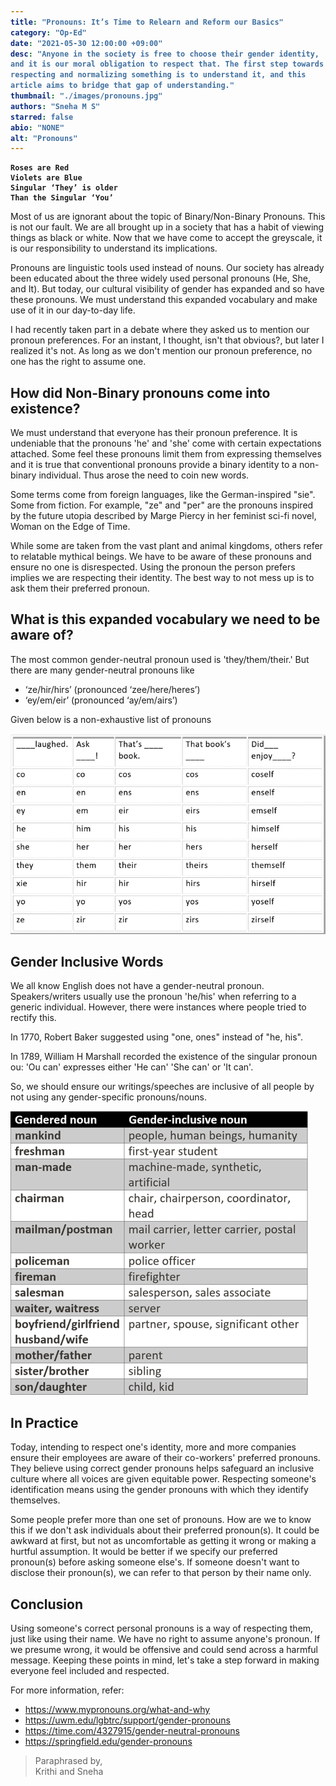 ```yaml
---
title: "Pronouns: It’s Time to Relearn and Reform our Basics"
category: "Op-Ed"
date: "2021-05-30 12:00:00 +09:00"
desc: "Anyone in the society is free to choose their gender identity, and it is our moral obligation to respect that. The first step towards respecting and normalizing something is to understand it, and this article aims to bridge that gap of understanding."
thumbnail: "./images/pronouns.jpg"
authors: "Sneha M S"
starred: false
abio: "NONE"
alt: "Pronouns"
---
```


<style type='text/css'>
code {
  white-space : pre-wrap !important;
  font-weight: bolder !important;
}
</style>

```
Roses are Red
Violets are Blue
Singular ‘They’ is older
Than the Singular ‘You’
```

Most of us are ignorant about the topic of Binary/Non-Binary Pronouns. This is not our fault. We are all brought up in a society that has a habit of viewing things as black or white. Now that we have come to accept the greyscale, it is our responsibility to understand its implications.

Pronouns are linguistic tools used instead of nouns. Our society has already been educated about the three widely used personal pronouns (He, She, and It). But today, our cultural visibility of gender has expanded and so have these pronouns. We must understand this expanded vocabulary and make use of it in our day-to-day life.

I had recently taken part in a debate where they asked us to mention our pronoun preferences. For an instant, I thought, isn't that obvious?, but later I realized it's not. As long as we don't mention our pronoun preference, no one has the right to assume one.

## How did Non-Binary pronouns come into existence?

We must understand that everyone has their pronoun preference. It is undeniable that the pronouns 'he' and 'she' come with certain expectations attached. Some feel these pronouns limit them from expressing themselves and it is true that conventional pronouns provide a binary identity to a non-binary individual. Thus arose the need to coin new words.

Some terms come from foreign languages, like the German-inspired "sie". Some from fiction. For example, "ze" and "per" are the pronouns inspired by the future utopia described by Marge Piercy in her feminist sci-fi novel, Woman on the Edge of Time.

While some are taken from the vast plant and animal kingdoms, others refer to relatable mythical beings. We have to be aware of these pronouns and ensure no one is disrespected. Using the pronoun the person prefers implies we are respecting their identity. The best way to not mess up is to ask them their preferred pronoun.

## What is this expanded vocabulary we need to be aware of?

The most common gender-neutral pronoun used is 'they/them/their.' But there are many gender-neutral pronouns like

- ‘ze/hir/hirs’ (pronounced ‘zee/here/heres’)
- ‘ey/em/eir’ (pronounced ‘ay/em/airs’)

Given below is a non-exhaustive list of pronouns

![img](./images/pronouns3.png)

## Gender Inclusive Words

We all know English does not have a gender-neutral pronoun. Speakers/writers usually use the pronoun 'he/his' when referring to a generic individual. However, there were instances where people tried to rectify this.

In 1770, Robert Baker suggested using "one, ones" instead of "he, his".

In 1789, William H Marshall recorded the existence of the singular pronoun ou: 'Ou can' expresses either 'He can' 'She can' or 'It can'.

So, we should ensure our writings/speeches are inclusive of all people by not using any gender-specific pronouns/nouns.

![img](./images/pronouns2.png)

## In Practice

Today, intending to respect one's identity, more and more companies ensure their employees are aware of their co-workers' preferred pronouns. They believe using correct gender pronouns helps safeguard an inclusive culture where all voices are given equitable power. Respecting someone's identification means using the gender pronouns with which they identify themselves.

Some people prefer more than one set of pronouns. How are we to know this if we don't ask individuals about their preferred pronoun(s). It could be awkward at first, but not as uncomfortable as getting it wrong or making a hurtful assumption. It would be better if we specify our preferred pronoun(s) before asking someone else's. If someone doesn't want to disclose their pronoun(s), we can refer to that person by their name only.

## Conclusion

Using someone's correct personal pronouns is a way of respecting them, just like using their name. We have no right to assume anyone's pronoun. If we presume wrong, it would be offensive and could send across a harmful message. Keeping these points in mind, let's take a step forward in making everyone feel included and respected.

For more information, refer:

- https://www.mypronouns.org/what-and-why
- https://uwm.edu/lgbtrc/support/gender-pronouns
- https://time.com/4327915/gender-neutral-pronouns
- https://springfield.edu/gender-pronouns

> Paraphrased by,  
>  Krithi and Sneha
